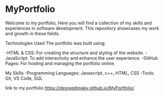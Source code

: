 # MyPortfolio

Welcome to my portfolio, Here you will find a collection of my skills and experiences in software development. This repository showcases my work and growth in these fields.

Technologies Used
The portfolio was built using:

-HTML & CSS: For creating the structure and styling of the website.
-JavaScript: To add interactivity and enhance the user experience.
-GitHub Pages: For hosting and managing the portfolio online.


My Skills
-Programming Languages: Javascript, c++, HTML, CSS
-Tools: Git, VS Code, SQL

link to my portfolio 
https://desreedimaky.github.io/MyPortfolio/
